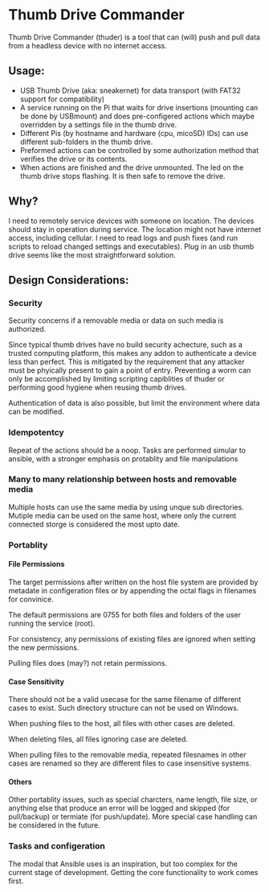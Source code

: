 # Thumb Drive Commander 

Thumb Drive Commander (thuder) is a tool that can (will) push and pull data from a headless device with no internet access. 

## Usage:

- USB Thumb Drive (aka: sneakernet) for data transport (with FAT32 support for compatibility)
- A service running on the Pi that waits for drive insertions (mounting can be done by USBmount) and does pre-configered actions which maybe overridden by a settings file in the thumb drive.
- Different Pis (by hostname and hardware (cpu, micoSD) IDs) can use different sub-folders in the thumb drive.
- Preformed actions can be controlled by some authorization method that verifies the drive or its contents.
- When actions are finished and the drive unmounted. The led on the thumb drive stops flashing. It is then safe to remove the drive.

## Why?

I need to remotely service devices with someone on location. The devices should stay in operation during service. The location might not have internet access, including cellular. I need to read logs and push fixes (and run scripts to reload changed settings and executables). Plug in an usb thumb drive seems like the most straightforward solution.


## Design Considerations:

### Security 

Security concerns if a removable media or data on such media is authorized. 

Since typical thumb drives have no build security achecture, such as a trusted computing platform, this makes any addon to authenticate a device less than perfect. This is mitigated by the requirement that any attacker must be phyically present to gain a point of entry. Preventing a worm can only be accomplished by limiting scripting capiblities of thuder or performing good hygiene when reusing thumb drives.

Authentication of data is also possible, but limit the environment where data can be modified.

### Idempotentcy

Repeat of the actions should be a noop. Tasks are performed simular to ansible, with a stronger emphasis on protablity and file manipulations 

### Many to many relationship between hosts and removable media

Multiple hosts can use the same media by using unque sub directories. Mutiple media can be used on the same host, where only the current connected storge is considered the most upto date. 

### Portablity

#### File Permissions

The target permissions after written on the host file system are provided by metadate in configeration files or by appending the octal flags in filenames for convinice.

The default permissions are 0755 for both files and folders of the user running the service (root).

For consistency, any permissions of existing files are ignored when setting the new permissions.

Pulling files does (may?) not retain permissions.

#### Case Sensitivity

There should not be a valid usecase for the same filename of different cases to exist. Such directory structure can not be used on Windows.

When pushing files to the host, all files with other cases are deleted.

When deleting files, all files ignoring case are deleted.

When pulling files to the removable media, repeated filesnames in other cases are renamed so they are different files to case insensitive systems. 

#### Others

Other portablity issues, such as special charcters, name length, file size, or anything else that produce an error will be logged and skipped (for pull/backup) or termiate (for push/update). More special case handling can be considered in the future. 

### Tasks and configeration

The modal that Ansible uses is an inspiration, but too complex for the current stage of development. Getting the core functionality to work comes first.